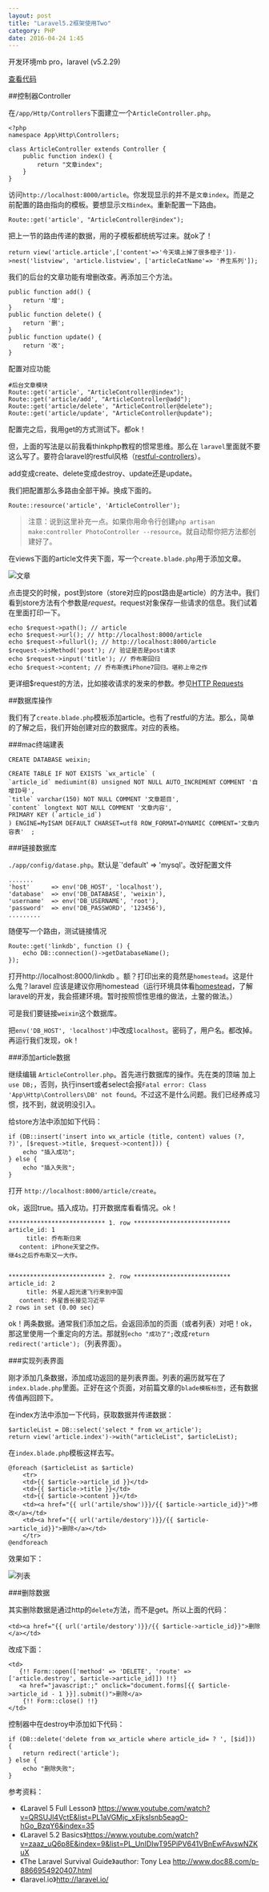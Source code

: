 ```yaml
---
layout: post
title: "Laravel5.2框架使用Two"
category: PHP
date: 2016-04-24 1:45
---
```

 
开发环境mb pro，laravel (v5.2.29)
 
[查看代码](https://github.com/yanshinian)

##控制器Controller

在`/app/Http/Controllers`下面建立一个`ArticleController.php`。

```
<?php
namespace App\Http\Controllers;

class ArticleController extends Controller {
	public function index() {
		return "文章index";
	}
}
```

访问`http://localhost:8000/article`。你发现显示的并不是`文章index`。而是之前配置的路由指向的模板。要想显示`文档index`。重新配置一下路由。

```
Route::get('article', "ArticleController@index");
```

把上一节的路由传递的数据，用的子模板都统统写过来。就ok了！

```
return view('article.article',['content'=>'今天填上掉了很多橙子'])->nest('listview', 'article.listview', ['articleCatName'=> '养生系列']);
```
 
我们的后台的文章功能有增删改查。再添加三个方法。

```
public function add() {
	return '增';
}
public function delete() {
	return '删';
}
public function update() {
	return '改';
}
```

配置对应功能

```
#后台文章模块
Route::get('article', "ArticleController@index");
Route::get('article/add', "ArticleController@add");
Route::get('article/delete', "ArticleController@delete");
Route::get('article/update', "ArticleController@update");
```
配置完之后，我用get的方式测试下。都ok！

但，上面的写法是以前我看thinkphp教程的惯常思维。那么在 `laravel`里面就不要这么写了。要符合laravel的restful风格（[restful-controllers](https://laravel.com/docs/5.2/controllers#restful-controllers)）。

add变成create、delete变成destroy、update还是update。

我们把配置那么多路由全部干掉。换成下面的。

```
Route::resource('article', 'ArticleController');
```

>注意：说到这里补充一点。如果你用命令行创建`php artisan make:controller PhotoController --resource`。就自动帮你把方法都创建好了。

在views下面的article文件夹下面，写一个`create.blade.php`用于添加文章。

![文章](/images/laravel5-2/article_create.png)

点击提交的时候，post到store（store对应的post路由是article）的方法中。我们看到store方法有个参数是$request。$request对象保存一些请求的信息。我们试着在里面打印一下。

```
echo $request->path(); // article
echo $request->url(); // http://localhost:8000/article
echo $request->fullurl(); // http://localhost:8000/article
$request->isMethod('post'); // 验证是否是post请求
echo $request->input('title'); // 乔布斯回归
echo $request->content; // 乔布斯携iPhone7回归。堪称上帝之作
```
更详细$request的方法，比如接收请求的发来的参数。参见[HTTP Requests](https://laravel.com/docs/5.2/requests)

##数据库操作

我们有了`create.blade.php`模板添加article。也有了restful的方法。那么，简单的了解之后，我们开始创建对应的数据库。对应的表格。

###mac终端建表

```
CREATE DATABASE weixin;

CREATE TABLE IF NOT EXISTS `wx_article` (
`article_id` mediumint(8) unsigned NOT NULL AUTO_INCREMENT COMMENT '自增ID号',
`title` varchar(150) NOT NULL COMMENT '文章题目',
`content` longtext NOT NULL COMMENT '文章内容',
PRIMARY KEY (`article_id`)
) ENGINE=MyISAM DEFAULT CHARSET=utf8 ROW_FORMAT=DYNAMIC COMMENT='文章内容表'  ;
```
###链接数据库

`./app/config/datase.php`。默认是`'default' => 'mysql'。改好配置文件

```
.......
'host'      => env('DB_HOST', 'localhost'),
'database'  => env('DB_DATABASE', 'weixin'),
'username'  => env('DB_USERNAME', 'root'),
'password'  => env('DB_PASSWORD', '123456'),
.........
```

随便写一个路由，测试链接情况

```
Route::get('linkdb', function () {
    echo DB::connection()->getDatabaseName();
});
```
打开http://localhost:8000/linkdb 。额？打印出来的竟然是`homestead`。这是什么鬼？laravel 应该是建议你用homestead（运行环境具体看[homestead](https://laravel.com/docs/5.2/homestead)，了解laravel的开发，我会搭建环境。暂时按照惯性思维的做法，土鳖的做法。）
 
可是我们要链接`weixin`这个数据库。

把`env('DB_HOST', 'localhost')`中改成`localhost`。密码了，用户名。都改掉。再运行我们发现，ok！


###添加article数据

继续编辑 `ArticleController.php`。首先进行数据库的操作。先在类的顶端 加上`use DB;`，否则，执行insert或者select会报`Fatal error: Class 'App\Http\Controllers\DB' not found`。不过这不是什么问题。我们已经养成习惯，找不到，就说明没引入。

给store方法中添加如下代码：

```
if (DB::insert('insert into wx_article (title, content) values (?, ?)', [$request->title, $request->content])) {
    echo "插入成功";
} else {
    echo "插入失败";
}
```

打开 `http://localhost:8000/article/create`。

ok，返回true。插入成功。打开数据库看看情况。ok！

```
*************************** 1. row ***************************
article_id: 1
     title: 乔布斯归来
   content: iPhone天堂之作。
继4s之后乔布斯又一大作。


*************************** 2. row ***************************
article_id: 2
     title: 外星人超光速飞行来到中国
   content: 外星酋长接见习近平
2 rows in set (0.00 sec)
```

ok！两条数据。通常我们添加之后。会返回添加的页面（或者列表）对吧！ok，那这里使用一个重定向的方法。那就别`echo "成功了";`改成`return redirect('article');`（列表界面）。

###实现列表界面

刚才添加几条数据，添加成功返回的是列表界面。列表的遍历就写在了`index.blade.php`里面。正好在这个页面，对前篇文章的`blade模板标签`，还有数据传值再回顾下。

在index方法中添加一下代码，获取数据并传递数据：

```
$articleList = DB::select('select * from wx_article');
return view('article.index')->with("articleList", $articleList);
```

在`index.blade.php`模板这样去写。

```
@foreach ($articleList as $article)
	<tr> 
	<td>{{ $article->article_id }}</td>
	<td>{{ $article->title }}</td>
	<td>{{ $article->content }}</td>
	<td><a href="{{ url('artile/show')}}/{{ $article->article_id}}">修改</a></td>
	<td><a href="{{ url('artile/destory')}}/{{ $article->article_id}}">删除</a></td>
	</tr>
@endforeach
```
 
 效果如下：
 
 ![列表](/images/laravel5-2/article_list.png)
 
###删除数据

其实删除数据是通过http的`delete`方法，而不是get。所以上面的代码：

```
<td><a href="{{ url('artile/destory')}}/{{ $article->article_id}}">删除</a></td>
```
改成下面：

```
<td>
   {!! Form::open(['method' => 'DELETE', 'route' => ['article.destroy', $article->article_id]]) !!}
   <a href="javascript:;" onclick="document.forms[{{ $article->article_id - 1 }}].submit()">删除</a>
    {!! Form::close() !!}
</td>
```

控制器中在destroy中添加如下代码：

```
if (DB::delete('delete from wx_article where article_id= ? ', [$id])) {
    return redirect('article');
} else {
    echo "删除失败";
}
```


 
参考资料：

 * 《Laravel 5 Full Lesson》 <https://www.youtube.com/watch?v=QRSUJl4VctE&list=PL1aVGMjc_xEjksIsnb5eagO-hGo_BzqY6&index=35>
* 《Laravel 5.2 Basics》<https://www.youtube.com/watch?v=zaaz_uQ6p8E&index=9&list=PL_UnIDIwT95PiPV641VBnEwFAvswNZKuX>
* 《The Laravel Survival Guide》author: Tony Lea <http://www.doc88.com/p-8866954920407.html>
* 《laravel.io》<http://laravel.io/>




